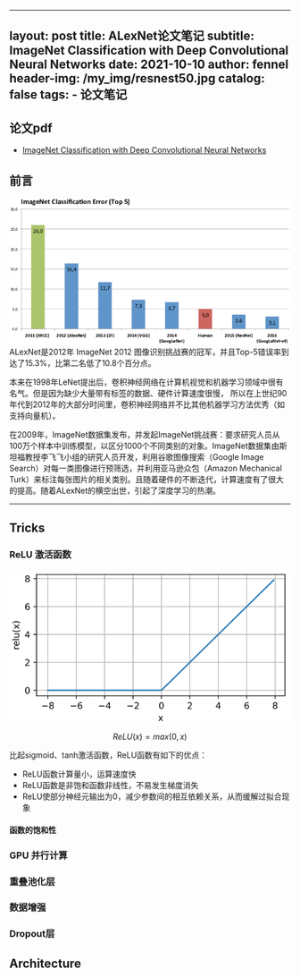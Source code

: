 <head>
    <script src="https://cdn.mathjax.org/mathjax/latest/MathJax.js?config=TeX-AMS-MML_HTMLorMML" type="text/javascript"></script>
    <script type="text/x-mathjax-config">
        MathJax.Hub.Config({
            tex2jax: {
            skipTags: ['script', 'noscript', 'style', 'textarea', 'pre'],
            inlineMath: [['$','$']]
            }
        });
    </script>
</head>

---
layout:     post
title:      ALexNet论文笔记
subtitle:   ImageNet Classification with Deep Convolutional Neural Networks
date:       2021-10-10
author:     fennel
header-img: /my_img/resnest50.jpg
catalog: false
tags:
    - 论文笔记
---


## 论文pdf
- [ImageNet Classification with Deep Convolutional Neural Networks](/paper/ALexNet.pdf)

## 前言
![ImageNet图像识别挑战赛](/my_img/imagenet.png)
ALexNet是2012年 ImageNet 2012 图像识别挑战赛的冠军，并且Top-5错误率到达了15.3%，比第二名低了10.8个百分点。<br>

本来在1998年LeNet提出后，卷积神经网络在计算机视觉和机器学习领域中很有名气。但是因为缺少大量带有标签的数据、硬件计算速度很慢，
所以在上世纪90年代到2012年的大部分时间里，卷积神经网络并不比其他机器学习方法优秀（如支持向量机）。<br>

在2009年，ImageNet数据集发布，并发起ImageNet挑战赛：要求研究人员从100万个样本中训练模型，以区分1000个不同类别的对象。ImageNet数据集由斯坦福教授李飞飞小组的研究人员开发，利用谷歌图像搜索（Google Image Search）对每一类图像进行预筛选，并利用亚马逊众包（Amazon Mechanical Turk）来标注每张图片的相关类别。且随着硬件的不断迭代，计算速度有了很大的提高。随着ALexNet的横空出世，引起了深度学习的热潮。

---

## Tricks

### ReLU 激活函数

![ReLU激活函数](/my_img/relu.png)
$$ ReLU(x) = max(0, x) $$

比起sigmoid、tanh激活函数，ReLU函数有如下的优点：
- ReLU函数计算量小，运算速度快
- ReLU函数是非饱和函数非线性，不易发生梯度消失
- ReLU使部分神经元输出为0，减少参数间的相互依赖关系，从而缓解过拟合现象

#### 函数的饱和性



### GPU 并行计算

### 重叠池化层

### 数据增强

### Dropout层

## Architecture
